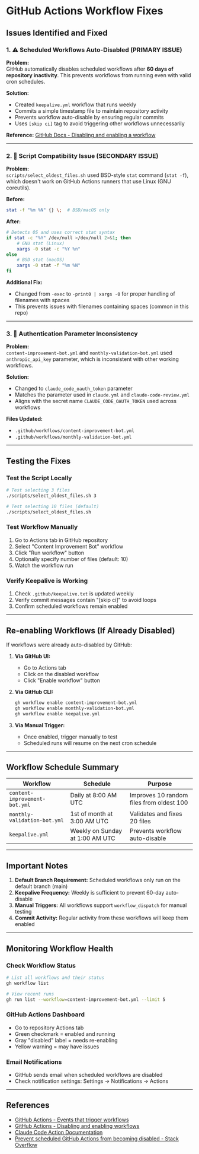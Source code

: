 # GitHub Actions Workflow Fixes

## Issues Identified and Fixed

### 1. ⚠️ **Scheduled Workflows Auto-Disabled (PRIMARY ISSUE)**

**Problem:**  
GitHub automatically disables scheduled workflows after **60 days of repository inactivity**. This prevents workflows from running even with valid cron schedules.

**Solution:**  
- Created `keepalive.yml` workflow that runs weekly
- Commits a simple timestamp file to maintain repository activity
- Prevents workflow auto-disable by ensuring regular commits
- Uses `[skip ci]` tag to avoid triggering other workflows unnecessarily

**Reference:** [GitHub Docs - Disabling and enabling a workflow](https://docs.github.com/en/actions/how-tos/manage-workflow-runs/disable-and-enable-workflows)

---

### 2. 🐛 **Script Compatibility Issue (SECONDARY ISSUE)**

**Problem:**  
`scripts/select_oldest_files.sh` used BSD-style `stat` command (`stat -f`), which doesn't work on GitHub Actions runners that use Linux (GNU coreutils).

**Before:**
```bash
stat -f "%m %N" {} \;  # BSD/macOS only
```

**After:**
```bash
# Detects OS and uses correct stat syntax
if stat -c "%Y" /dev/null >/dev/null 2>&1; then
    # GNU stat (Linux)
    xargs -0 stat -c "%Y %n"
else
    # BSD stat (macOS)  
    xargs -0 stat -f "%m %N"
fi
```

**Additional Fix:**  
- Changed from `-exec` to `-print0 | xargs -0` for proper handling of filenames with spaces
- This prevents issues with filenames containing spaces (common in this repo)

---

### 3. 🔧 **Authentication Parameter Inconsistency**

**Problem:**  
`content-improvement-bot.yml` and `monthly-validation-bot.yml` used `anthropic_api_key` parameter, which is inconsistent with other working workflows.

**Solution:**  
- Changed to `claude_code_oauth_token` parameter
- Matches the parameter used in `claude.yml` and `claude-code-review.yml`
- Aligns with the secret name `CLAUDE_CODE_OAUTH_TOKEN` used across workflows

**Files Updated:**
- `.github/workflows/content-improvement-bot.yml`
- `.github/workflows/monthly-validation-bot.yml`

---

## Testing the Fixes

### Test the Script Locally
```bash
# Test selecting 3 files
./scripts/select_oldest_files.sh 3

# Test selecting 10 files (default)
./scripts/select_oldest_files.sh
```

### Test Workflow Manually
1. Go to Actions tab in GitHub repository
2. Select "Content Improvement Bot" workflow
3. Click "Run workflow" button
4. Optionally specify number of files (default: 10)
5. Watch the workflow run

### Verify Keepalive is Working
1. Check `.github/keepalive.txt` is updated weekly
2. Verify commit messages contain "[skip ci]" to avoid loops
3. Confirm scheduled workflows remain enabled

---

## Re-enabling Workflows (If Already Disabled)

If workflows were already auto-disabled by GitHub:

1. **Via GitHub UI:**
   - Go to Actions tab
   - Click on the disabled workflow
   - Click "Enable workflow" button

2. **Via GitHub CLI:**
   ```bash
   gh workflow enable content-improvement-bot.yml
   gh workflow enable monthly-validation-bot.yml
   gh workflow enable keepalive.yml
   ```

3. **Via Manual Trigger:**
   - Once enabled, trigger manually to test
   - Scheduled runs will resume on the next cron schedule

---

## Workflow Schedule Summary

| Workflow | Schedule | Purpose |
|----------|----------|---------|
| `content-improvement-bot.yml` | Daily at 8:00 AM UTC | Improves 10 random files from oldest 100 |
| `monthly-validation-bot.yml` | 1st of month at 3:00 AM UTC | Validates and fixes 20 files |
| `keepalive.yml` | Weekly on Sunday at 1:00 AM UTC | Prevents workflow auto-disable |

---

## Important Notes

1. **Default Branch Requirement:** Scheduled workflows only run on the default branch (main)
2. **Keepalive Frequency:** Weekly is sufficient to prevent 60-day auto-disable
3. **Manual Triggers:** All workflows support `workflow_dispatch` for manual testing
4. **Commit Activity:** Regular activity from these workflows will keep them enabled

---

## Monitoring Workflow Health

### Check Workflow Status
```bash
# List all workflows and their status
gh workflow list

# View recent runs
gh run list --workflow=content-improvement-bot.yml --limit 5
```

### GitHub Actions Dashboard
- Go to repository Actions tab
- Green checkmark = enabled and running
- Gray "disabled" label = needs re-enabling
- Yellow warning = may have issues

### Email Notifications
- GitHub sends email when scheduled workflows are disabled
- Check notification settings: Settings → Notifications → Actions

---

## References

- [GitHub Actions - Events that trigger workflows](https://docs.github.com/en/actions/using-workflows/events-that-trigger-workflows#schedule)
- [GitHub Actions - Disabling and enabling workflows](https://docs.github.com/en/actions/how-tos/manage-workflow-runs/disable-and-enable-workflows)
- [Claude Code Action Documentation](https://github.com/anthropics/claude-code-action)
- [Prevent scheduled GitHub Actions from becoming disabled - Stack Overflow](https://stackoverflow.com/questions/67184368/prevent-scheduled-github-actions-from-becoming-disabled)
